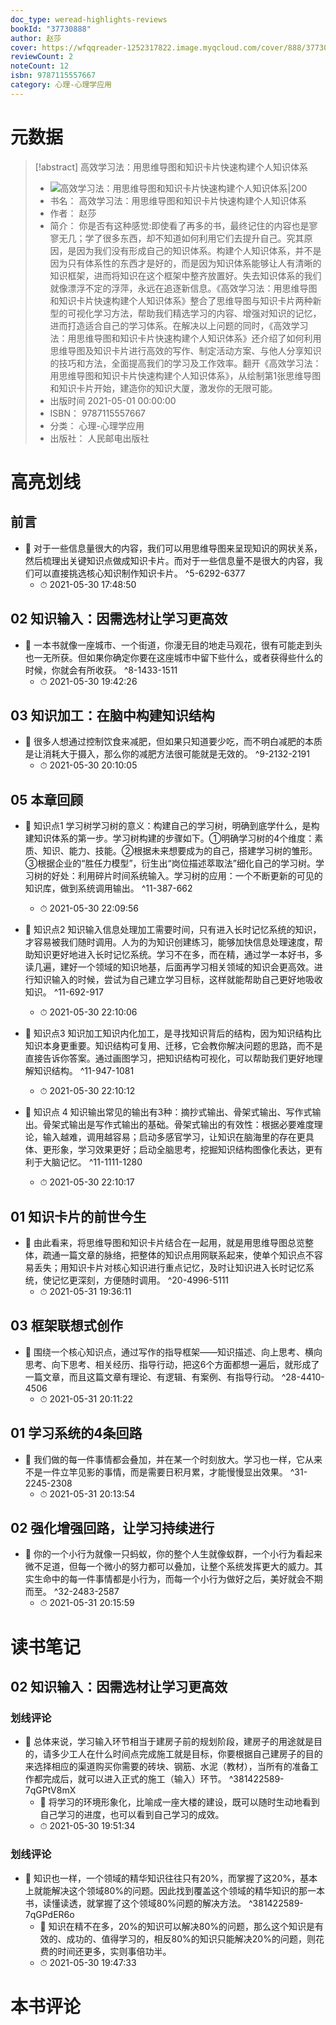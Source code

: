 ```yaml
---
doc_type: weread-highlights-reviews
bookId: "37730888"
author: 赵莎
cover: https://wfqqreader-1252317822.image.myqcloud.com/cover/888/37730888/t7_37730888.jpg
reviewCount: 2
noteCount: 12
isbn: 9787115557667
category: 心理-心理学应用
---
```

# 元数据
> [!abstract] 高效学习法：用思维导图和知识卡片快速构建个人知识体系
> - ![ 高效学习法：用思维导图和知识卡片快速构建个人知识体系|200](https://wfqqreader-1252317822.image.myqcloud.com/cover/888/37730888/t7_37730888.jpg)
> - 书名： 高效学习法：用思维导图和知识卡片快速构建个人知识体系
> - 作者： 赵莎
> - 简介： 你是否有这种感觉:即使看了再多的书，最终记住的内容也是寥寥无几；学了很多东西，却不知道如何利用它们去提升自己。究其原因，是因为我们没有形成自己的知识体系。构建个人知识体系，并不是因为只有体系性的东西才是好的，而是因为知识体系能够让人有清晰的知识框架，进而将知识在这个框架中整齐放置好。失去知识体系的我们就像漂浮不定的浮萍，永远在追逐新信息。《高效学习法：用思维导图和知识卡片快速构建个人知识体系》整合了思维导图与知识卡片两种新型的可视化学习方法，帮助我们精选学习的内容、增强对知识的记忆，进而打造适合自己的学习体系。在解决以上问题的同时，《高效学习法：用思维导图和知识卡片快速构建个人知识体系》还介绍了如何利用思维导图及知识卡片进行高效的写作、制定活动方案、与他人分享知识的技巧和方法，全面提高我们的学习及工作效率。翻开《高效学习法：用思维导图和知识卡片快速构建个人知识体系》，从绘制第1张思维导图和知识卡片开始，建造你的知识大厦，激发你的无限可能。
> - 出版时间 2021-05-01 00:00:00
> - ISBN： 9787115557667
> - 分类： 心理-心理学应用
> - 出版社： 人民邮电出版社

# 高亮划线

## 前言


- 📌 对于一些信息量很大的内容，我们可以用思维导图来呈现知识的网状关系，然后梳理出关键知识点做成知识卡片。而对于一些信息量不是很大的内容，我们可以直接挑选核心知识制作知识卡片。 ^5-6292-6377
    - ⏱ 2021-05-30 17:48:50 
## 02 知识输入：因需选材让学习更高效


- 📌 一本书就像一座城市、一个街道，你漫无目的地走马观花，很有可能走到头也一无所获。但如果你确定你要在这座城市中留下些什么，或者获得些什么的时候，你就会有所收获。 ^8-1433-1511
    - ⏱ 2021-05-30 19:42:26 
 
## 03 知识加工：在脑中构建知识结构


- 📌 很多人想通过控制饮食来减肥，但如果只知道要少吃，而不明白减肥的本质是让消耗大于摄入，那么你的减肥方法很可能就是无效的。 ^9-2132-2191
    - ⏱ 2021-05-30 20:10:05 
## 05 本章回顾


- 📌 知识点1 学习树学习树的意义：构建自己的学习树，明确到底学什么，是构建知识体系的第一步。学习树构建的步骤如下。①明确学习树的4个维度：素质、知识、能力、技能。②根据未来想要成为的自己，搭建学习树的雏形。③根据企业的“胜任力模型”，衍生出“岗位描述萃取法”细化自己的学习树。学习树的好处：利用碎片时间系统输入。学习树的应用：一个不断更新的可见的知识库，做到系统调用输出。 ^11-387-662
    - ⏱ 2021-05-30 22:09:56 

- 📌 知识点2 知识输入信息处理加工需要时间，只有进入长时记忆系统的知识，才容易被我们随时调用。人为的为知识创建练习，能够加快信息处理速度，帮助知识更好地进入长时记忆系统。学习不在多，而在精，通过学一本好书，多读几遍，建好一个领域的知识地基，后面再学习相关领域的知识会更高效。进行知识输入的时候，尝试为自己建立学习目标，这样就能帮助自己更好地吸收知识。 ^11-692-917
    - ⏱ 2021-05-30 22:10:06 

- 📌 知识点3 知识加工知识内化加工，是寻找知识背后的结构，因为知识结构比知识本身更重要。知识结构可复用、迁移，它会教你解决问题的思路，而不是直接告诉你答案。通过画图学习，把知识结构可视化，可以帮助我们更好地理解知识结构。 ^11-947-1081
    - ⏱ 2021-05-30 22:10:12 

- 📌 知识点 4 知识输出常见的输出有3种：摘抄式输出、骨架式输出、写作式输出。骨架式输出是写作式输出的基础。骨架式输出的有效性：根据必要难度理论，输入越难，调用越容易；启动多感官学习，让知识在脑海里的存在更具体、更形象，学习效果更好；启动全脑思考，挖掘知识结构图像化表达，更有利于大脑记忆。 ^11-1111-1280
    - ⏱ 2021-05-30 22:10:17 
## 01 知识卡片的前世今生


- 📌 由此看来，将思维导图和知识卡片结合在一起用，就是用思维导图总览整体，疏通一篇文章的脉络，把整体的知识点用网联系起来，使单个知识点不容易丢失；用知识卡片对核心知识进行重点记忆，及时让知识进入长时记忆系统，使记忆更深刻，方便随时调用。 ^20-4996-5111
    - ⏱ 2021-05-31 19:36:11 
## 03 框架联想式创作


- 📌 围绕一个核心知识点，通过写作的指导框架——知识描述、向上思考、横向思考、向下思考、相关经历、指导行动，把这6个方面都想一遍后，就形成了一篇文章，而且这篇文章有理论、有逻辑、有案例、有指导行动。 ^28-4410-4506
    - ⏱ 2021-05-31 20:11:22 
## 01 学习系统的4条回路


- 📌 我们做的每一件事情都会叠加，并在某一个时刻放大。学习也一样，它从来不是一件立竿见影的事情，而是需要日积月累，才能慢慢显出效果。 ^31-2245-2308
    - ⏱ 2021-05-31 20:13:54 
## 02 强化增强回路，让学习持续进行


- 📌 你的一个小行为就像一只蚂蚁，你的整个人生就像蚁群，一个小行为看起来微不足道，但每一个微小的努力都可以叠加，让整个系统发挥更大的威力。其实生命中的每一件事情都是小行为，而每一个小行为做好之后，美好就会不期而至。 ^32-2483-2587
    - ⏱ 2021-05-31 20:15:59 
# 读书笔记

## 02 知识输入：因需选材让学习更高效

### 划线评论
- 📌 总体来说，学习输入环节相当于建房子前的规划阶段，建房子的用途就是目的，请多少工人在什么时间点完成施工就是目标，你要根据自己建房子的目的来选择相应的渠道购买你需要的砖块、钢筋、水泥（教材），当所有的准备工作都完成后，就可以进入正式的施工（输入）环节。  ^381422589-7qGPtV8mX
    - 💭 将学习的环境形象化，比喻成一座大楼的建设，既可以随时生动地看到自己学习的进度，也可以看到自己学习的成效。
    - ⏱ 2021-05-30 19:51:34

### 划线评论
- 📌 知识也一样，一个领域的精华知识往往只有20%，而掌握了这20%，基本上就能解决这个领域80%的问题。因此找到覆盖这个领域的精华知识的那一本书，读懂读透，就掌握了这个领域80%问题的解决方法。  ^381422589-7qGPdER6o
    - 💭 知识在精不在多，20%的知识可以解决80%的问题，那么这个知识是有效的、成功的、值得学习的，相反80%的知识只能解决20%的问题，则花费的时间还更多，实则事倍功半。
    - ⏱ 2021-05-30 19:47:33
   
# 本书评论
